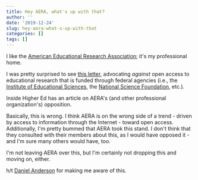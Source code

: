 ```yaml
---
title: Hey AERA, what's up with that?
author: ''
date: '2019-12-24'
slug: hey-aera-what-s-up-with-that
categories: []
tags: []
---
```


I like the [American Educational Research Association](https://aera.net); it's my professional home.

I was pretty surprised to see [this letter](https://newsroom.publishers.org/researchers-and-publishers-oppose-immediate-free-distribution-of-peer-reviewed-journal-articles/), advocating *against* open access to educational research that is funded through federal agencies (i.e., the [Institute of Educational Sciences](https://ies.ed.gov), the [National Science Foundation](https://nsf.gov), etc.).

Inside Higher Ed has an article on AERA's (and other professional organization's) opposition.

Basically, this is wrong. I think AERA is on the wrong side of a trend - driven by access to information through the Internet - toward open access. Additionally, I'm pretty bummed that AERA took this stand. I don't think that they consulted with their members about this, as I would have opposed it - and I'm sure many others would have, too.

I'm not leaving AERA over this, but I'm certainly not dropping this and moving on, either. 

h/t [Daniel Anderson](https://datalorax.github.io/anderson-cv/) for making me aware of this.
